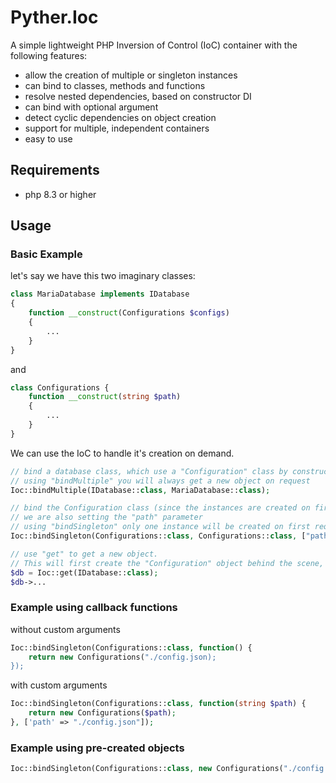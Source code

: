 # Pyther.Ioc

A simple lightweight PHP Inversion of Control (IoC) container with the following features:

- allow the creation of multiple or singleton instances
- can bind to classes, methods and functions
- resolve nested dependencies, based on constructor DI
- can bind with optional argument 
- detect cyclic dependencies on object creation
- support for multiple, independent containers
- easy to use

## Requirements
- php 8.3 or higher

## Usage

### Basic Example
let's say we have this two imaginary classes:
```php
class MariaDatabase implements IDatabase
{
    function __construct(Configurations $configs)
    {
        ...
    }
}
```
and
```php
class Configurations {
    function __construct(string $path)
    {
        ...
    }
}
```

We can use the IoC to handle it's creation on demand.

```php
// bind a database class, which use a "Configuration" class by constructor DI
// using "bindMultiple" you will always get a new object on request
Ioc::bindMultiple(IDatabase::class, MariaDatabase::class);

// bind the Configuration class (since the instances are created on first use, the order doesn't matter)
// we are also setting the "path" parameter
// using "bindSingleton" only one instance will be created on first request
Ioc::bindSingleton(Configurations::class, Configurations::class, ["path" => "./config.json"]);

// use "get" to get a new object.
// This will first create the "Configuration" object behind the scene, used by the Database class.
$db = Ioc::get(IDatabase::class);
$db->...
```

### Example using callback functions

without custom arguments
```php
Ioc::bindSingleton(Configurations::class, function() {
    return new Configurations("./config.json);
});
```

with custom arguments
```php
Ioc::bindSingleton(Configurations::class, function(string $path) {
    return new Configurations($path);
}, ['path' => "./config.json"]);
```

### Example using pre-created objects
```php
Ioc::bindSingleton(Configurations::class, new Configurations("./config.json"));
```